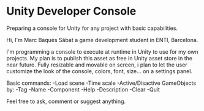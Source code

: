 # Unity Developer Console
Preparing a console for Unity for any project with basic capabilities.

Hi, I'm Marc Baqués Sàbat a game development student in ENTI, Barcelona.

I'm programming a console to execute at runtime in Unity to use for my own projects. My plan is to publish this asset as free in Unity asset store in the near future.
Fully resizable and movable on screen, i plan to let the user customize the look of the console, colors, font, size... on a settings panel.

Basic commands:
-Load scene
-Time scale
-Active/Disactive GameObjects by:
  -Tag
  -Name
  -Component
-Help
-Description
-Clear
-Quit

Feel free to ask, comment or suggest anything.
